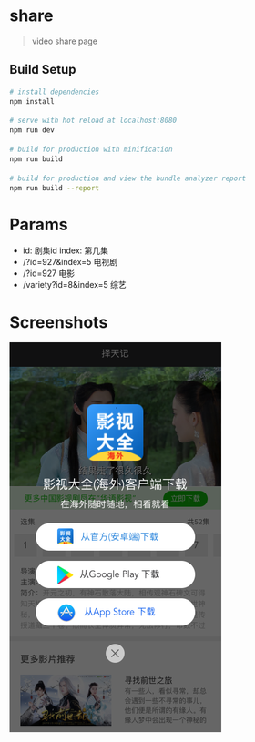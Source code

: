 
# share

> video share page

## Build Setup

``` bash
# install dependencies
npm install

# serve with hot reload at localhost:8080
npm run dev

# build for production with minification
npm run build

# build for production and view the bundle analyzer report
npm run build --report
```

# Params

*  id: 剧集id   index: 第几集
*  /?id=927&index=5  电视剧
*  /?id=927          电影
*  /variety?id=8&index=5  综艺

# Screenshots

![](./screenshots2.png)

